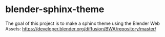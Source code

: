 # blender-sphinx-theme

The goal of this project is to make a sphinx theme using the Blender Web Assets: https://developer.blender.org/diffusion/BWA/repository/master/
